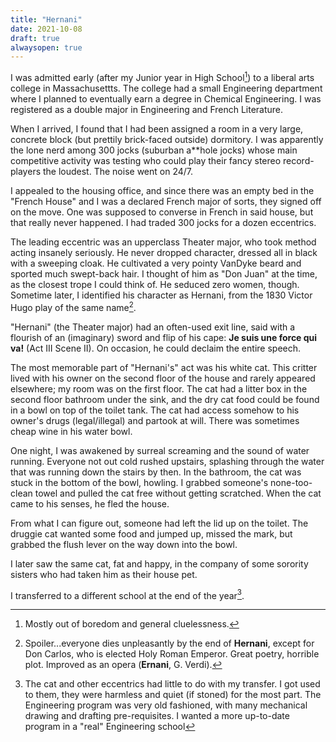 ```yaml
---
title: "Hernani"
date: 2021-10-08
draft: true
alwaysopen: true
---
```


I was admitted early (after my Junior year in High School[^1]) to a liberal arts college in Massachusettts.  The college had a small Engineering department where I planned to eventually earn a degree in Chemical Engineering. I was registered as a double major in Engineering and French Literature.

When I arrived, I found that I had been assigned a room in a very large, concrete block (but prettily brick-faced outside) dormitory.  I was apparently the lone nerd among 300 jocks (suburban a**hole jocks) whose main competitive activity was testing who could play their fancy stereo record-players the loudest. The noise  went on 24/7.

I appealed to the housing office, and since there was an empty bed in the "French House" and I was a declared French major of sorts, they signed off on the move.  One was supposed to converse in French in said house, but that really never happened.  I had traded 300 jocks for a dozen eccentrics.

The leading eccentric was an upperclass Theater major, who took method acting insanely seriously.  He never dropped character, dressed all in black with a sweeping cloak.  He cultivated a very pointy VanDyke beard and sported much swept-back hair.  I thought of him as "Don Juan" at the time, as the closest trope I could think of. He seduced zero women, though.  Sometime later, I identified his character as Hernani, from the 1830 Victor Hugo play of the same name[^2]. 

"Hernani" (the Theater major) had an often-used exit line, said with a flourish of an (imaginary) sword and flip of his cape:  **Je suis une force qui va!** (Act III Scene II).  On occasion, he could declaim the entire speech.

The most memorable part of "Hernani's" act was his white cat.  This critter lived with his owner on the second floor of the house and rarely appeared elsewhere; my room was on the first floor. The cat had a litter box in the second floor bathroom under the sink, and the  dry cat food could be found in a bowl on top of the toilet tank. The cat had access somehow to his owner's drugs (legal/illegal) and partook at will.  There was sometimes cheap wine in his water bowl.

One night, I was awakened by surreal screaming and the sound of water running.  Everyone not out cold rushed upstairs, splashing through the water that was running down the stairs by then. In the bathroom, the cat was stuck in the bottom of the bowl, howling.  I grabbed someone's none-too-clean towel and pulled the cat free without getting scratched.  When the cat came to his senses, he fled the house.

From what I can figure out, someone had left the lid up on the toilet.  The druggie cat wanted some food and jumped up, missed the mark, but grabbed the flush lever on the way down into the bowl.

I later saw the same cat, fat and happy, in the company of some sorority sisters who had taken him as their house pet.

I transferred to a different school at the end of the year[^3].



[^1]: Mostly out of boredom and general cluelessness.

[^2]: Spoiler...everyone dies unpleasantly by the end of __Hernani__, except for Don Carlos, who is elected Holy Roman Emperor.  Great poetry, horrible plot. Improved as an opera (**Ernani**, G. Verdi).

[^3]: The cat and other eccentrics had little to do with my transfer.  I got used to them, they were harmless and quiet (if stoned) for the most part.  The Engineering program was very old fashioned, with many mechanical drawing and drafting pre-requisites.  I wanted a more up-to-date program in a "real" Engineering school
